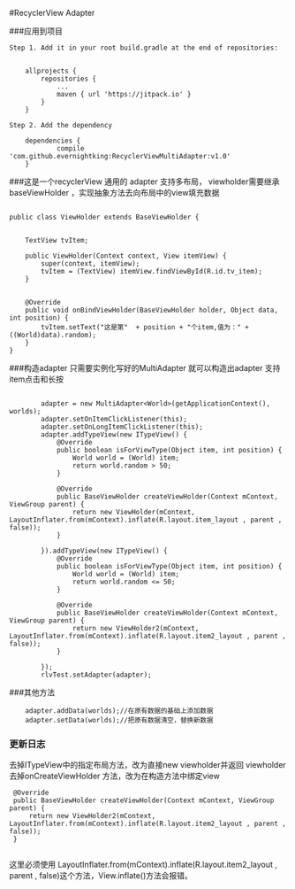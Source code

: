 #RecyclerView Adapter 

###应用到项目

````
Step 1. Add it in your root build.gradle at the end of repositories:

	
	allprojects {
		repositories {
			...
			maven { url 'https://jitpack.io' }
		}
	}
	
Step 2. Add the dependency

	dependencies {
	        compile 'com.github.evernightking:RecyclerViewMultiAdapter:v1.0'
	}
````

###这是一个recyclerView 通用的 adapter 支持多布局，
viewholder需要继承baseViewHolder ，实现抽象方法去向布局中的view填充数据

```

public class ViewHolder extends BaseViewHolder {


    TextView tvItem;

    public ViewHolder(Context context, View itemView) {
        super(context, itemView);
        tvItem = (TextView) itemView.findViewById(R.id.tv_item);
    }


    @Override
    public void onBindViewHolder(BaseViewHolder holder, Object data, int position) {
        tvItem.setText("这是第"  + position + "个item,值为：" + ((World)data).random);
    }
}
```

###构造adapter
只需要实例化写好的MultiAdapter 就可以构造出adapter
支持 item点击和长按

```

 		adapter = new MultiAdapter<World>(getApplicationContext(), worlds);
        adapter.setOnItemClickListener(this);
        adapter.setOnLongItemClickListener(this);
        adapter.addTypeView(new ITypeView() {
            @Override
            public boolean isForViewType(Object item, int position) {
                World world = (World) item;
                return world.random > 50;
            }

            @Override
            public BaseViewHolder createViewHolder(Context mContext, ViewGroup parent) {
                return new ViewHolder(mContext, LayoutInflater.from(mContext).inflate(R.layout.item_layout , parent , false));
            }

        }).addTypeView(new ITypeView() {
            @Override
            public boolean isForViewType(Object item, int position) {
                World world = (World) item;
                return world.random <= 50;
            }

            @Override
            public BaseViewHolder createViewHolder(Context mContext, ViewGroup parent) {
                return new ViewHolder2(mContext, LayoutInflater.from(mContext).inflate(R.layout.item2_layout , parent , false));
            }

        });
        rlvTest.setAdapter(adapter);

```
###其他方法

```
	adapter.addData(worlds);//在原有数据的基础上添加数据
    adapter.setData(worlds);//把原有数据清空，替换新数据
```

### 更新日志
去掉ITypeView中的指定布局方法，改为直接new viewholder并返回
viewholder去掉onCreateViewHolder 方法，改为在构造方法中绑定view

```
 @Override
 public BaseViewHolder createViewHolder(Context mContext, ViewGroup parent) {
     return new ViewHolder2(mContext, LayoutInflater.from(mContext).inflate(R.layout.item2_layout , parent , false));
 }
            
```

这里必须使用 LayoutInflater.from(mContext).inflate(R.layout.item2_layout , parent , false)这个方法，View.inflate()方法会报错。